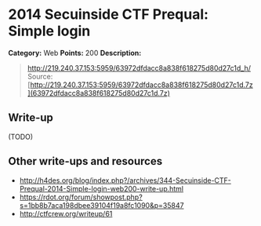 # 2014 Secuinside CTF Prequal: Simple login

**Category:** Web
**Points:** 200
**Description:**

> <http://219.240.37.153:5959/63972dfdacc8a838f618275d80d27c1d_h/>
> Source: [http://219.240.37.153:5959/63972dfdacc8a838f618275d80d27c1d.7z](63972dfdacc8a838f618275d80d27c1d.7z)

## Write-up

(TODO)

## Other write-ups and resources

* <http://h4des.org/blog/index.php?/archives/344-Secuinside-CTF-Prequal-2014-Simple-login-web200-write-up.html>
* <https://rdot.org/forum/showpost.php?s=1bb8b7aca198dbee39104f19a8fc1090&p=35847>
* <http://ctfcrew.org/writeup/61>
